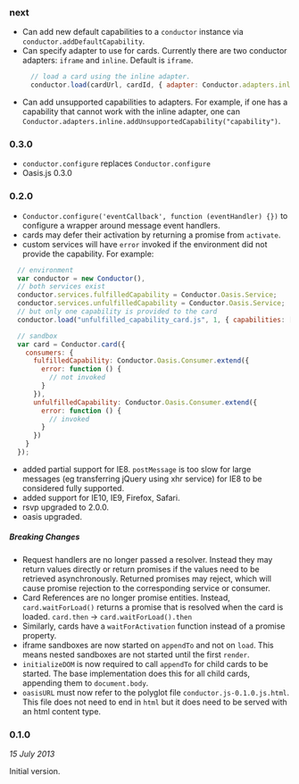 ### next

- Can add new default capabilities to a `conductor` instance via
  `conductor.addDefaultCapability`.
- Can specify adapter to use for cards.  Currently there are two conductor
  adapters: `iframe` and `inline`.  Default is `iframe`.
  ```js
    // load a card using the inline adapter.
    conductor.load(cardUrl, cardId, { adapter: Conductor.adapters.inline, /*...*/ });
  ```
- Can add unsupported capabilities to adapters.  For example, if one has a
  capability that cannot work with the inline adapter, one can
  `Conductor.adapters.inline.addUnsupportedCapability("capability")`.

### 0.3.0

- `conductor.configure` replaces `Conductor.configure`
- Oasis.js 0.3.0

### 0.2.0

- `Conductor.configure('eventCallback', function (eventHandler) {})` to configure
  a wrapper around message event handlers.
- cards may defer their activation by returning a promise from `activate`.
- custom services will have `error` invoked if the environment did not provide
  the capability.  For example:
```js
  // environment
  var conductor = new Conductor(),
  // both services exist
  conductor.services.fulfilledCapability = Conductor.Oasis.Service;
  conductor.services.unfulfilledCapability = Conductor.Oasis.Service;
  // but only one capability is provided to the card
  conductor.load("unfulfilled_capability_card.js", 1, { capabilities: ['fulfilledCapability']});

  // sandbox
  var card = Conductor.card({
    consumers: {
      fulfilledCapability: Conductor.Oasis.Consumer.extend({
        error: function () {
          // not invoked
        }
      }),
      unfulfilledCapability: Conductor.Oasis.Consumer.extend({
        error: function () {
          // invoked
        }
      })
    }
  });
```
- added partial support for IE8.  `postMessage` is too slow for large messages
  (eg transferring jQuery using xhr service) for IE8 to be considered fully
  supported.
- added support for IE10, IE9, Firefox, Safari.
- rsvp upgraded to 2.0.0.
- oasis upgraded.

##### Breaking Changes

- Request handlers are no longer passed a resolver.  Instead they may return
  values directly or return promises if the values need to be retrieved
  asynchronously.  Returned promises may reject, which will cause promise
  rejection to the corresponding service or consumer.
- Card References are no longer promise entities.  Instead, `card.waitForLoad()`
  returns a promise that is resolved when the card is loaded. `card.then` →
  `card.waitForLoad().then`
- Similarly, cards have a `waitForActivation` function instead of a promise
  property.
- iframe sandboxes are now started on `appendTo` and not on `load`.  This means
  nested sandboxes are not started until the first `render`.
- `initializeDOM` is now required to call `appendTo` for child cards to be
  started.  The base implementation does this for all child cards, appending
  them to `document.body`.
- `oasisURL` must now refer to the polyglot file `conductor.js-0.1.0.js.html`.
  This file does not need to end in `html` but it does need to be served with an
  html content type.

### 0.1.0
*15 July 2013*

Initial version.
